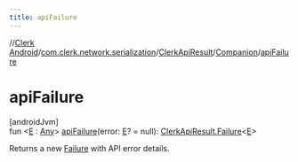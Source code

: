 ```yaml
---
title: apiFailure
---
```

//[Clerk Android](../../../../index.html)/[com.clerk.network.serialization](../../index.html)/[ClerkApiResult](../index.html)/[Companion](index.html)/[apiFailure](api-failure.html)



# apiFailure



[androidJvm]\
fun &lt;[E](api-failure.html) : [Any](https://kotlinlang.org/api/latest/jvm/stdlib/kotlin-stdlib/kotlin/-any/index.html)&gt; [apiFailure](api-failure.html)(error: [E](api-failure.html)? = null): [ClerkApiResult.Failure](../-failure/index.html)&lt;[E](api-failure.html)&gt;



Returns a new [Failure](../-failure/index.html) with API error details.




